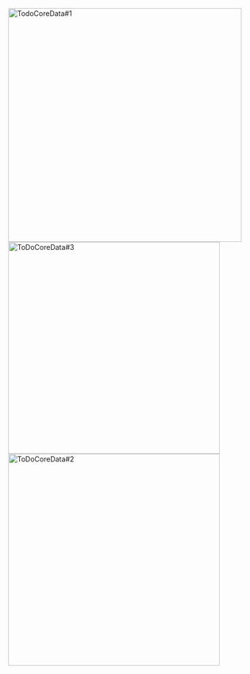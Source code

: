 <img width="470" alt="TodoCoreData#1" src="https://user-images.githubusercontent.com/49156359/119871038-de67f100-bf43-11eb-85cc-6a89aec3f245.png">
<img width="426" alt="ToDoCoreData#3" src="https://user-images.githubusercontent.com/49156359/119871048-e1fb7800-bf43-11eb-98ae-c5ba70e63962.png"><img width="426" alt="ToDoCoreData#2" src="https://user-images.githubusercontent.com/49156359/119871077-e758c280-bf43-11eb-9eba-d4f6870c0e9a.png">

